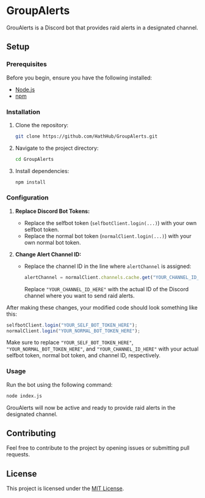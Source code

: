 # GroupAlerts

GrouAlerts is a Discord bot that provides raid alerts in a designated channel.

## Setup

### Prerequisites

Before you begin, ensure you have the following installed:

- [Node.js](https://nodejs.org/)
- [npm](https://www.npmjs.com/)

### Installation

1. Clone the repository:

   ```bash
   git clone https://github.com/HathHub/GroupAlerts.git
   ```

2. Navigate to the project directory:

   ```bash
   cd GroupAlerts
   ```

3. Install dependencies:

   ```bash
   npm install
   ```

### Configuration

1. **Replace Discord Bot Tokens:**
   - Replace the selfbot token (`selfbotClient.login(...)`) with your own selfbot token.
   - Replace the normal bot token (`normalClient.login(...)`) with your own normal bot token.

2. **Change Alert Channel ID:**
   - Replace the channel ID in the line where `alertChannel` is assigned:
     ```javascript
     alertChannel = normalClient.channels.cache.get("YOUR_CHANNEL_ID_HERE");
     ```
     Replace `"YOUR_CHANNEL_ID_HERE"` with the actual ID of the Discord channel where you want to send raid alerts.

After making these changes, your modified code should look something like this:

```javascript
selfbotClient.login("YOUR_SELF_BOT_TOKEN_HERE");
normalClient.login("YOUR_NORMAL_BOT_TOKEN_HERE");
```

Make sure to replace `"YOUR_SELF_BOT_TOKEN_HERE"`, `"YOUR_NORMAL_BOT_TOKEN_HERE"`, and `"YOUR_CHANNEL_ID_HERE"` with your actual selfbot token, normal bot token, and channel ID, respectively.

### Usage

Run the bot using the following command:

```bash
node index.js
```

GrouAlerts will now be active and ready to provide raid alerts in the designated channel.

## Contributing

Feel free to contribute to the project by opening issues or submitting pull requests.

## License

This project is licensed under the [MIT License](LICENSE).
